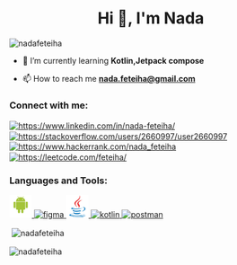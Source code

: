 <h1 align="center">Hi 👋, I'm Nada</h1>

<p align="left"> <img src="https://komarev.com/ghpvc/?username=nadafeteiha&label=Profile%20views&color=0e75b6&style=flat" alt="nadafeteiha" /> </p>

- 🌱 I’m currently learning **Kotlin,Jetpack compose**

- 📫 How to reach me **nada.feteiha@gmail.com**

<h3 align="left">Connect with me:</h3>
<p align="left">
<a href="https://linkedin.com/in/https://www.linkedin.com/in/nada-feteiha/" target="blank"><img align="center" src="https://raw.githubusercontent.com/rahuldkjain/github-profile-readme-generator/master/src/images/icons/Social/linked-in-alt.svg" alt="https://www.linkedin.com/in/nada-feteiha/" height="30" width="40" /></a>
<a href="https://stackoverflow.com/users/https://stackoverflow.com/users/2660997/user2660997" target="blank"><img align="center" src="https://raw.githubusercontent.com/rahuldkjain/github-profile-readme-generator/master/src/images/icons/Social/stack-overflow.svg" alt="https://stackoverflow.com/users/2660997/user2660997" height="30" width="40" /></a>
<a href="https://www.hackerrank.com/https://www.hackerrank.com/nada_feteiha" target="blank"><img align="center" src="https://raw.githubusercontent.com/rahuldkjain/github-profile-readme-generator/master/src/images/icons/Social/hackerrank.svg" alt="https://www.hackerrank.com/nada_feteiha" height="30" width="40" /></a>
<a href="https://leetcode.com/feteiha/" target="blank"><img align="center" src="https://raw.githubusercontent.com/rahuldkjain/github-profile-readme-generator/master/src/images/icons/Social/leet-code.svg" alt="https://leetcode.com/feteiha/" height="30" width="40" /></a>
</p>

<h3 align="left">Languages and Tools:</h3>
<p align="left"> <a href="https://developer.android.com" target="_blank" rel="noreferrer"> <img src="https://raw.githubusercontent.com/devicons/devicon/master/icons/android/android-original-wordmark.svg" alt="android" width="40" height="40"/> </a> <a href="https://www.figma.com/" target="_blank" rel="noreferrer"> <img src="https://www.vectorlogo.zone/logos/figma/figma-icon.svg" alt="figma" width="40" height="40"/> </a> <a href="https://www.java.com" target="_blank" rel="noreferrer"> <img src="https://raw.githubusercontent.com/devicons/devicon/master/icons/java/java-original.svg" alt="java" width="40" height="40"/> </a> <a href="https://kotlinlang.org" target="_blank" rel="noreferrer"> <img src="https://www.vectorlogo.zone/logos/kotlinlang/kotlinlang-icon.svg" alt="kotlin" width="40" height="40"/> </a> <a href="https://postman.com" target="_blank" rel="noreferrer"> <img src="https://www.vectorlogo.zone/logos/getpostman/getpostman-icon.svg" alt="postman" width="40" height="40"/> </a> </p>


<p>&nbsp;<img align="center" src="https://github-readme-stats.vercel.app/api?username=nadafeteiha&show_icons=true&locale=en" alt="nadafeteiha" /></p>

<p><img align="center" src="https://github-readme-streak-stats.herokuapp.com/?user=nadafeteiha&" alt="nadafeteiha" /></p>

